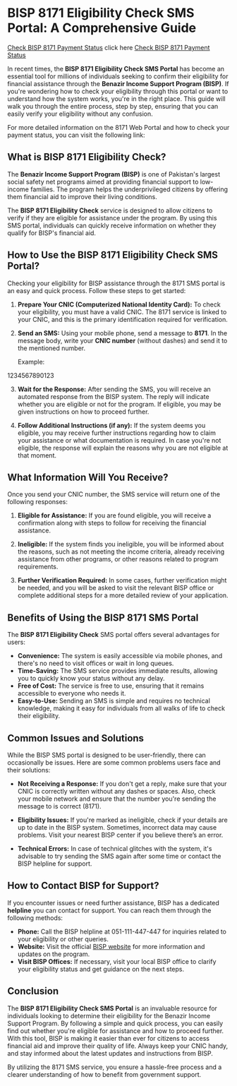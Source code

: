# BISP 8171 Eligibility Check SMS Portal: A Comprehensive Guide
[Check BISP 8171 Payment Status](https://ehsaasprogram.net/8171-web-portal-13500-payment-status-check/)
click here [Check BISP 8171 Payment Status](https://ehsaasprogram.net/8171-web-portal-13500-payment-status-check/)

In recent times, the **BISP 8171 Eligibility Check SMS Portal** has become an essential tool for millions of individuals seeking to confirm their eligibility for financial assistance through the **Benazir Income Support Program (BISP)**. If you're wondering how to check your eligibility through this portal or want to understand how the system works, you're in the right place. This guide will walk you through the entire process, step by step, ensuring that you can easily verify your eligibility without any confusion.

For more detailed information on the 8171 Web Portal and how to check your payment status, you can visit the following link:  


## What is BISP 8171 Eligibility Check?

The **Benazir Income Support Program (BISP)** is one of Pakistan's largest social safety net programs aimed at providing financial support to low-income families. The program helps the underprivileged citizens by offering them financial aid to improve their living conditions.

The **BISP 8171 Eligibility Check** service is designed to allow citizens to verify if they are eligible for assistance under the program. By using this SMS portal, individuals can quickly receive information on whether they qualify for BISP's financial aid. 

## How to Use the BISP 8171 Eligibility Check SMS Portal?

Checking your eligibility for BISP assistance through the 8171 SMS portal is an easy and quick process. Follow these steps to get started:

1. **Prepare Your CNIC (Computerized National Identity Card):**
   To check your eligibility, you must have a valid CNIC. The 8171 service is linked to your CNIC, and this is the primary identification required for verification.

2. **Send an SMS:**
   Using your mobile phone, send a message to **8171**. In the message body, write your **CNIC number** (without dashes) and send it to the mentioned number.

   Example:

1234567890123

3. **Wait for the Response:**
After sending the SMS, you will receive an automated response from the BISP system. The reply will indicate whether you are eligible or not for the program. If eligible, you may be given instructions on how to proceed further.

4. **Follow Additional Instructions (if any):**
If the system deems you eligible, you may receive further instructions regarding how to claim your assistance or what documentation is required. In case you're not eligible, the response will explain the reasons why you are not eligible at that moment.

## What Information Will You Receive?

Once you send your CNIC number, the SMS service will return one of the following responses:

1. **Eligible for Assistance:** If you are found eligible, you will receive a confirmation along with steps to follow for receiving the financial assistance.

2. **Ineligible:** If the system finds you ineligible, you will be informed about the reasons, such as not meeting the income criteria, already receiving assistance from other programs, or other reasons related to program requirements.

3. **Further Verification Required:** In some cases, further verification might be needed, and you will be asked to visit the relevant BISP office or complete additional steps for a more detailed review of your application.

## Benefits of Using the BISP 8171 SMS Portal

The **BISP 8171 Eligibility Check** SMS portal offers several advantages for users:

- **Convenience:** The system is easily accessible via mobile phones, and there's no need to visit offices or wait in long queues.
- **Time-Saving:** The SMS service provides immediate results, allowing you to quickly know your status without any delay.
- **Free of Cost:** The service is free to use, ensuring that it remains accessible to everyone who needs it.
- **Easy-to-Use:** Sending an SMS is simple and requires no technical knowledge, making it easy for individuals from all walks of life to check their eligibility.

## Common Issues and Solutions

While the BISP SMS portal is designed to be user-friendly, there can occasionally be issues. Here are some common problems users face and their solutions:

- **Not Receiving a Response:** If you don't get a reply, make sure that your CNIC is correctly written without any dashes or spaces. Also, check your mobile network and ensure that the number you're sending the message to is correct (8171).

- **Eligibility Issues:** If you're marked as ineligible, check if your details are up to date in the BISP system. Sometimes, incorrect data may cause problems. Visit your nearest BISP center if you believe there’s an error.

- **Technical Errors:** In case of technical glitches with the system, it's advisable to try sending the SMS again after some time or contact the BISP helpline for support.

## How to Contact BISP for Support?

If you encounter issues or need further assistance, BISP has a dedicated **helpline** you can contact for support. You can reach them through the following methods:

- **Phone:** Call the BISP helpline at 051-111-447-447 for inquiries related to your eligibility or other queries.
- **Website:** Visit the official [BISP website](http://www.bisp.gov.pk) for more information and updates on the program.
- **Visit BISP Offices:** If necessary, visit your local BISP office to clarify your eligibility status and get guidance on the next steps.

## Conclusion

The **BISP 8171 Eligibility Check SMS Portal** is an invaluable resource for individuals looking to determine their eligibility for the Benazir Income Support Program. By following a simple and quick process, you can easily find out whether you're eligible for assistance and how to proceed further. With this tool, BISP is making it easier than ever for citizens to access financial aid and improve their quality of life. Always keep your CNIC handy, and stay informed about the latest updates and instructions from BISP.

By utilizing the 8171 SMS service, you ensure a hassle-free process and a clearer understanding of how to benefit from government support.
